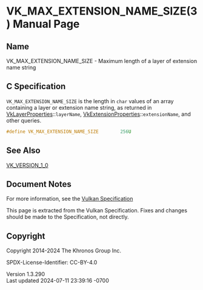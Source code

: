 # VK_MAX_EXTENSION_NAME_SIZE(3) Manual Page

## Name

VK_MAX_EXTENSION_NAME_SIZE - Maximum length of a layer of extension name
string



## <a href="#_c_specification" class="anchor"></a>C Specification

`VK_MAX_EXTENSION_NAME_SIZE` is the length in `char` values of an array
containing a layer or extension name string, as returned in
[VkLayerProperties](https://registry.khronos.org/vulkan/specs/1.3-extensions/man/html/VkLayerProperties.html)::`layerName`,
[VkExtensionProperties](https://registry.khronos.org/vulkan/specs/1.3-extensions/man/html/VkExtensionProperties.html)::`extensionName`,
and other queries.

``` c
#define VK_MAX_EXTENSION_NAME_SIZE        256U
```

## <a href="#_see_also" class="anchor"></a>See Also

[VK_VERSION_1_0](https://registry.khronos.org/vulkan/specs/1.3-extensions/man/html/VK_VERSION_1_0.html)

## <a href="#_document_notes" class="anchor"></a>Document Notes

For more information, see the <a
href="https://registry.khronos.org/vulkan/specs/1.3-extensions/html/vkspec.html#VK_MAX_EXTENSION_NAME_SIZE"
target="_blank" rel="noopener">Vulkan Specification</a>

This page is extracted from the Vulkan Specification. Fixes and changes
should be made to the Specification, not directly.

## <a href="#_copyright" class="anchor"></a>Copyright

Copyright 2014-2024 The Khronos Group Inc.

SPDX-License-Identifier: CC-BY-4.0

Version 1.3.290  
Last updated 2024-07-11 23:39:16 -0700
